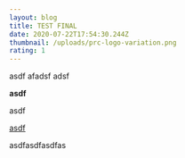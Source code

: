 ```yaml
---
layout: blog
title: TEST FINAL
date: 2020-07-22T17:54:30.244Z
thumbnail: /uploads/prc-logo-variation.png
rating: 1
---
```

asdf afadsf adsf

**asdf**

asdf

[asdf](https://www.prcapps.com)

[](https://www.prcapps.com)asdfasdfasdfas